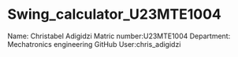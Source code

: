 # Swing_calculator_U23MTE1004
Name: Christabel Adigidzi 
Matric number:U23MTE1004
Department: Mechatronics engineering 
GitHub User:chris_adigidzi
